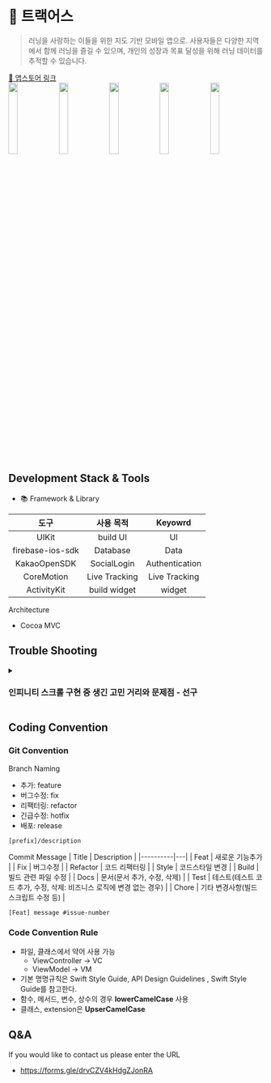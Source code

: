 # 🏃 트랙어스
> 러닝을 사랑하는 이들을 위한 지도 기반 모바일 앱으로. 사용자들은 다양한 지역에서 함께 러닝을 즐길 수 있으며, 개인의 성장과 목표 달성을 위해 러닝 데이터를 추적할 수 있습니다.

[📱 앱스토어 링크]() <br/>
<img src="https://github.com/Team-TrackUs/Trackus-iOS/assets/101062450/5b3b591b-b647-4b9e-afb6-887c3f135cf6" width = 19%/>
<img src="https://github.com/Team-TrackUs/Trackus-iOS/assets/101062450/8baac104-ee2d-4249-96db-d66a07ca5b9c" width = 19%/>
<img src="https://github.com/Team-TrackUs/Trackus-iOS/assets/101062450/53d4fdf0-79bb-4662-b2b6-490002f2e191" width = 19%/>
<img src="https://github.com/Team-TrackUs/Trackus-iOS/assets/101062450/cb2ac504-ec62-4150-b5df-6d9ffcb0ef70" width = 19%/>
<img src="https://github.com/Team-TrackUs/Trackus-iOS/assets/101062450/c14e964d-2070-4a8d-a100-f58602e015a2" width = 19%/>

## Development Stack & Tools

- 📚 Framework & Library

도구 | 사용 목적 | Keyowrd
:---------:|:----------:|:---------:
 UIKit | build UI | UI
 firebase-ios-sdk | Database | Data
 KakaoOpenSDK | SocialLogin | Authentication
 CoreMotion | Live Tracking | Live Tracking
 ActivityKit | build widget | widget

Architecture
- Cocoa MVC

## Trouble Shooting
<details>
  <summary><h3>인피니티 스크롤 구현 중 생긴 고민 거리와 문제점 - 선구</h3></summary>
  문제상황
인피니티 스크롤 구현 중 생긴 고민 거리와 문제점, 해결

해결방법
DB에서 데이터를 전체 가져오는것이 아닌 부분부분 쪼개서 가져오도록 해야 했습니다.

func fetchPosts(startAfter: DocumentSnapshot?, limit: Int, completion: @escaping ([Post]?, DocumentSnapshot?, Error?) -> Void) {
        
        var query = Firestore.firestore().collection("posts").order(by: "createdAt", descending: true).limit(to: limit)
        
        if let startAfter = startAfter {
            query = query.start(afterDocument: startAfter)
        }
        
        query.getDocuments { snapshot, error in
            if let error = error {
                print("DEBUG: Failed to fetch post = \(error.localizedDescription)")
                completion(nil,nil,error)
                return
            }
            
            guard let documents = snapshot?.documents else {
                completion([], nil, nil)
                return
            }

그래서 데이터를 가져올 때 limit(한번에 가져올 데이터의 개수), startAfter(마지막으로 가져온 데이터)를 뷰 컨트롤러에서 정하고
호출시 뷰가 로드될 때 처음부터 10개의 데이터를 가져오게 startAfter을 nil로 하여 데이터를 가져오면서 lastDocumentSnapshot을 저장하도록 하였습니다.

그 다음부터는 lastDocumentSnapshot부터 데이터를 가져오게 하여 테이블의 스크롤이 마지막 Cell을 볼 때, fetchPosts를 호출하도록 하였습니다.

구현한뒤에 다른 문제점들이 생겼는데
스크롤이 마지막 셀을 볼 때마다 데이터를 계속 불러오는 문제
이미 불러온(테이블에 올라간) 데이터가 delete 되었을 경우
두 가지의 문제가 발생하였습니다.

스크롤이 마지막 셀을 볼 때마다 데이터를 계속 불러오는 문제는
뷰컨트롤러에 fetchPosts()와 fetchMorePosts() 함수를 따로 만들어 fetchPosts는 새로고침하거나 Refresh를 할 때만 호출하고 fetchMorePosts는 스크롤이 마지막Cell을 볼 때만 호출하게 하였습니다. fetchMorePosts는 페이지가 완료되었는지 확인하는 변수와 데이터를 가져올지 안가져올지 확인하는 변수를 만들어 파이어스토어에서 더 이상 불러올 데이터가 없는 경우에 fetch가 되지 않도록 하였습니다.

이미 불러온(테이블에 올라간) 데이터가 delete 되었을 경우의 문제는
무한 스크롤을 하는 경우에는 새로운 데이터만 가져오게 하고, 새로고침을 하거나 Refresh를 하는 경우에는 현재 테이블에 있는 데이터 중 삭제된 데이터를 제외하고 새로 생긴 데이터를 불러오도록 하였습니다
</details>

## Coding Convention
### Git Convention

Branch Naming <br/>
- 추가: feature 
- 버그수정: fix 
- 리팩터링: refactor 
- 긴급수정: hotfix
- 배포: release


`[prefix]/description` <br/>
 

Commit Message
| Title     | Description  |
|----------|---|
| Feat     | 새로운 기능추가  |
| Fix      |  버그수정 |
| Refactor | 코드 리팩터링  |
| Style    |  코드스타일 변경 |
| Build    |  빌드 관련 파일 수정 |
| Docs     | 문서(문서 추가, 수정, 삭제)  |
| Test     |  테스트(테스트 코드 추가, 수정, 삭제: 비즈니스 로직에 변경 없는 경우) |
| Chore    |  기타 변경사항(빌드 스크립트 수정 등) |

`[Feat] message #issue-number`

### Code Convention Rule
- 파일, 클래스에서  약어 사용 가능
  - ViewController -> VC
  - ViewModel -> VM
- 기본 명명규칙은 Swift Style Guide, API Design Guidelines , Swift Style Guide를 참고한다.
- 함수, 메서드, 변수, 상수의 경우 **lowerCamelCase** 사용
- 클래스, extension은 **UpserCamelCase**

## Q&A
If you would like to contact us please enter the URL
- https://forms.gle/drvCZV4kHdgZJonRA
